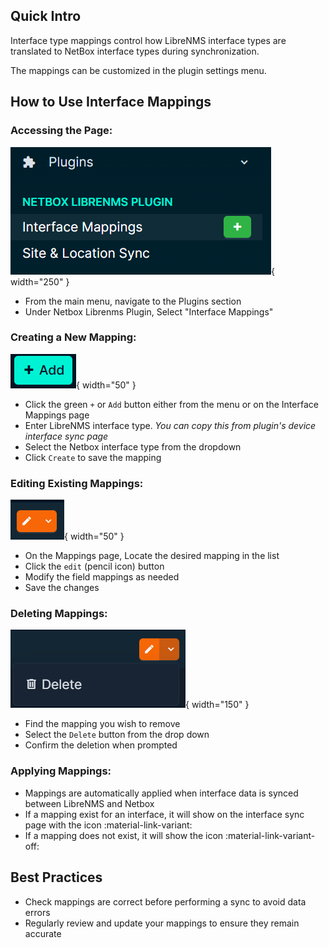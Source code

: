 
## Quick Intro

Interface type mappings control how LibreNMS interface types are translated to NetBox interface types during synchronization. 

The mappings can be customized in the plugin settings menu. 


## How to Use Interface Mappings

### Accessing the Page:
![Interface Mappings Page](img/interface_mappings/interfacemappings_menu.png){ width="250" }

* From the main menu, navigate to the Plugins section
* Under Netbox Librenms Plugin, Select "Interface Mappings"

### Creating a New Mapping:
![](img/interface_mappings/addmapping.png){ width="50" }

* Click the green `+` or `Add` button either from the menu or on the Interface Mappings page
* Enter LibreNMS interface type. *You can copy this from plugin's device interface sync page*
* Select the Netbox interface type from the dropdown
* Click `Create` to save the mapping

### Editing Existing Mappings:
![](img/interface_mappings/editmapping.png){ width="50" }

* On the Mappings page, Locate the desired mapping in the list
* Click the `edit` (pencil icon) button
* Modify the field mappings as needed
* Save the changes

### Deleting Mappings:
![](img/interface_mappings/deletemapping.png){ width="150" }

* Find the mapping you wish to remove
* Select the `Delete` button from the drop down
* Confirm the deletion when prompted

### Applying Mappings:
* Mappings are automatically applied when interface data is synced between LibreNMS and Netbox
* If a mapping exist for an interface, it will show on the interface sync page with the icon :material-link-variant:
* If a mapping does not exist, it will show the icon :material-link-variant-off:

## Best Practices

- Check mappings are correct before performing a sync to avoid data errors
- Regularly review and update your mappings to ensure they remain accurate
